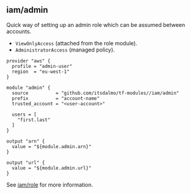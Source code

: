 ## iam/admin

Quick way of setting up an admin role which can be assumed between accounts. 

- `ViewOnlyAccess` (attached from the role module).
- `AdministratorAccess` (managed policy).

```hcl
provider "aws" {
  profile = "admin-user"
  region  = "eu-west-1"
}

module "admin" {
  source          = "github.com/itsdalmo/tf-modules//iam/admin"
  prefix          = "account-name"
  trusted_account = "<user-account>"

  users = [
    "first.last"
  ]
}

output "arn" {
  value = "${module.admin.arn}"
}

output "url" {
  value = "${module.admin.url}"
}
```

See [iam/role](../role/README.md) for more information.
